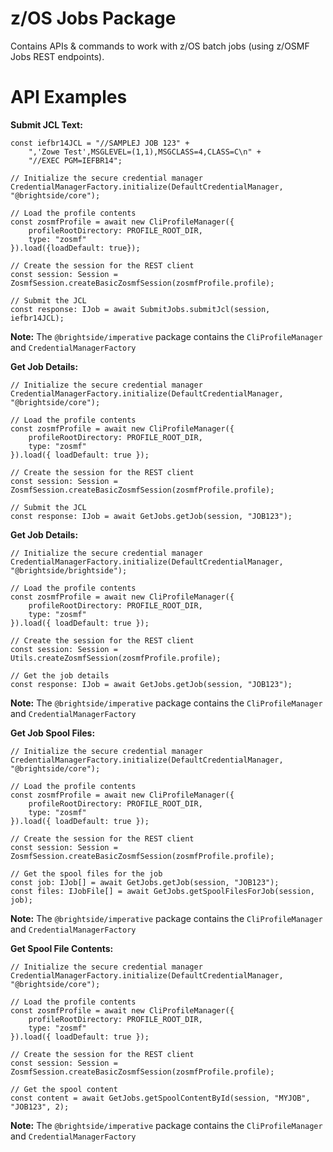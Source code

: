 # z/OS Jobs Package
Contains APIs & commands to work with z/OS batch jobs (using z/OSMF Jobs REST endpoints).
# API Examples
**Submit JCL Text:**
```
const iefbr14JCL = "//SAMPLEJ JOB 123" +
    ",'Zowe Test',MSGLEVEL=(1,1),MSGCLASS=4,CLASS=C\n" +
    "//EXEC PGM=IEFBR14";

// Initialize the secure credential manager
CredentialManagerFactory.initialize(DefaultCredentialManager, "@brightside/core");

// Load the profile contents
const zosmfProfile = await new CliProfileManager({
    profileRootDirectory: PROFILE_ROOT_DIR,
    type: "zosmf"
}).load({loadDefault: true});

// Create the session for the REST client
const session: Session = ZosmfSession.createBasicZosmfSession(zosmfProfile.profile);

// Submit the JCL 
const response: IJob = await SubmitJobs.submitJcl(session, iefbr14JCL);
```
**Note:** The `@brightside/imperative` package contains the `CliProfileManager` and `CredentialManagerFactory`

**Get Job Details:**
```
// Initialize the secure credential manager
CredentialManagerFactory.initialize(DefaultCredentialManager, "@brightside/core");

// Load the profile contents
const zosmfProfile = await new CliProfileManager({
    profileRootDirectory: PROFILE_ROOT_DIR,
    type: "zosmf"
}).load({ loadDefault: true });

// Create the session for the REST client
const session: Session = ZosmfSession.createBasicZosmfSession(zosmfProfile.profile);

// Submit the JCL
const response: IJob = await GetJobs.getJob(session, "JOB123");
```

**Get Job Details:**
```
// Initialize the secure credential manager
CredentialManagerFactory.initialize(DefaultCredentialManager, "@brightside/brightside");

// Load the profile contents
const zosmfProfile = await new CliProfileManager({
    profileRootDirectory: PROFILE_ROOT_DIR,
    type: "zosmf"
}).load({ loadDefault: true });

// Create the session for the REST client
const session: Session = Utils.createZosmfSession(zosmfProfile.profile);

// Get the job details
const response: IJob = await GetJobs.getJob(session, "JOB123");
```

**Note:** The `@brightside/imperative` package contains the `CliProfileManager` and `CredentialManagerFactory`

**Get Job Spool Files:**
```
// Initialize the secure credential manager
CredentialManagerFactory.initialize(DefaultCredentialManager, "@brightside/core");

// Load the profile contents
const zosmfProfile = await new CliProfileManager({
    profileRootDirectory: PROFILE_ROOT_DIR,
    type: "zosmf"
}).load({ loadDefault: true });

// Create the session for the REST client
const session: Session = ZosmfSession.createBasicZosmfSession(zosmfProfile.profile);

// Get the spool files for the job
const job: IJob[] = await GetJobs.getJob(session, "JOB123");
const files: IJobFile[] = await GetJobs.getSpoolFilesForJob(session, job);
```

**Note:** The `@brightside/imperative` package contains the `CliProfileManager` and `CredentialManagerFactory`

**Get Spool File Contents:**
```
// Initialize the secure credential manager
CredentialManagerFactory.initialize(DefaultCredentialManager, "@brightside/core");

// Load the profile contents
const zosmfProfile = await new CliProfileManager({
    profileRootDirectory: PROFILE_ROOT_DIR,
    type: "zosmf"
}).load({ loadDefault: true });

// Create the session for the REST client
const session: Session = ZosmfSession.createBasicZosmfSession(zosmfProfile.profile);

// Get the spool content
const content = await GetJobs.getSpoolContentById(session, "MYJOB", "JOB123", 2);
```

**Note:** The `@brightside/imperative` package contains the `CliProfileManager` and `CredentialManagerFactory`

